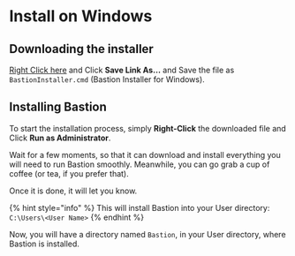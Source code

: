 # Install on Windows

## Downloading the installer

[Right Click here](https://raw.github.com/TheBastionBot/Bastion-Scripts/master/BastionInstaller.cmd) and Click **Save Link As…** and Save the file as `BastionInstaller.cmd` \(Bastion Installer for Windows\).

## Installing Bastion

To start the installation process, simply **Right-Click** the downloaded file and Click **Run as Administrator**.

Wait for a few moments, so that it can download and install everything you will need to run Bastion smoothly. Meanwhile, you can go grab a cup of coffee \(or tea, if you prefer that\).

Once it is done, it will let you know.

{% hint style="info" %}
This will install Bastion into your User directory: `C:\Users\<User Name>`
{% endhint %}

Now, you will have a directory named `Bastion`, in your User directory, where Bastion is installed.

